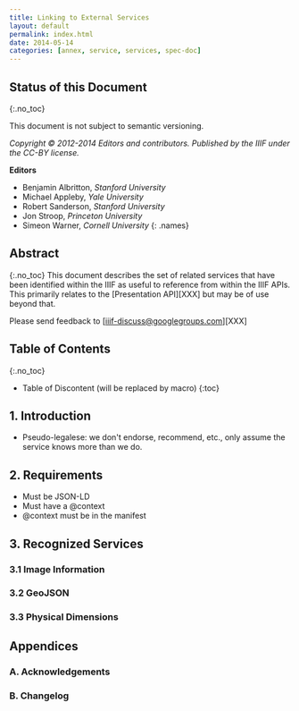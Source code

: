 ```yaml
---
title: Linking to External Services
layout: default
permalink: index.html
date: 2014-05-14
categories: [annex, service, services, spec-doc]
---
```


## Status of this Document
{:.no_toc}

This document is not subject to semantic versioning.

_Copyright © 2012-2014 Editors and contributors. Published by the IIIF under the CC-BY license._

**Editors**

  * Benjamin Albritton, _Stanford University_
  * Michael Appleby, _Yale University_
  * Robert Sanderson, _Stanford University_
  * Jon Stroop, _Princeton University_
  * Simeon Warner, _Cornell University_
  {: .names}

## Abstract
{:.no_toc}
This document describes the set of related services that have been identified within the IIIF as useful to reference from within the IIIF APIs.  This primarily relates to the [Presentation API][XXX] but may be of use beyond that.

Please send feedback to [iiif-discuss@googlegroups.com][XXX]

## Table of Contents
{:.no_toc}

* Table of Discontent (will be replaced by macro)
{:toc}

## 1. Introduction

 * Pseudo-legalese: we don't endorse, recommend, etc., only assume the service knows more than we do.

## 2. Requirements

 * Must be JSON-LD
 * Must have a @context
 * @context must be in the manifest

## 3. Recognized Services

### 3.1 Image Information

### 3.2 GeoJSON

### 3.3 Physical Dimensions


## Appendices

### A. Acknowledgements

### B. Changelog
